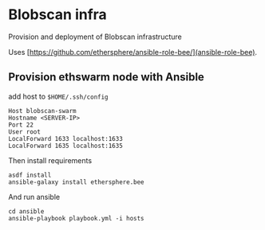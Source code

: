 # Blobscan infra

Provision and deployment of Blobscan infrastructure

Uses [https://github.com/ethersphere/ansible-role-bee/](ansible-role-bee).

## Provision ethswarm node with Ansible

add host to `$HOME/.ssh/config`

```
Host blobscan-swarm
Hostname <SERVER-IP>
Port 22
User root
LocalForward 1633 localhost:1633
LocalForward 1635 localhost:1635
```

Then install requirements

```
asdf install
ansible-galaxy install ethersphere.bee
```

And run ansible

```
cd ansible
ansible-playbook playbook.yml -i hosts
```
